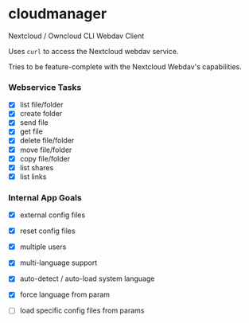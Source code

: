 # cloudmanager
Nextcloud / Owncloud CLI Webdav Client  
  
Uses `curl` to access the Nextcloud webdav service.  
  
Tries to be feature-complete with the Nextcloud Webdav's capabilities.  
  
### Webservice Tasks
 - [x] list file/folder
 - [x] create folder
 - [x] send file
 - [x] get file
 - [x] delete file/folder
 - [x] move file/folder
 - [x] copy file/folder
 - [x] list shares
 - [x] list links

### Internal App Goals
 - [x] external config files
 - [x] reset config files
 - [x] multiple users
 - [x] multi-language support
 - [x] auto-detect / auto-load system language
 - [x] force language from param
 - [ ] load specific config files from params

